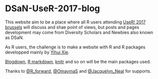 # DSaN-UseR-2017-blog

This website aim to be a place where all R users attending [UseR! 2017 brussels](https://user2017.brussels/) will discuss and shae point of views, but posts and pages development may come from Diversity Scholars and Newbies also known as DSaN. 

As R users, the challenge is to make a website with R and R packages developped mainly by [Yihui Xie](https://yihui.name/).   

[Blogdown](https://github.com/rstudio/blogdown), [R markdown](https://github.com/rstudio/rmarkdown), [knitr](https://github.com/yihui/knitr) and so on will be the main packages used. 

Thanks to [@R_forward](https://twitter.com/@R_forwards), [@OmaymaS](https://twitter.com/@OmaymaS_) and [@Jacquelyn_Neal](https://twitter.com/@Jacquelyn_Neal) for supports. 
